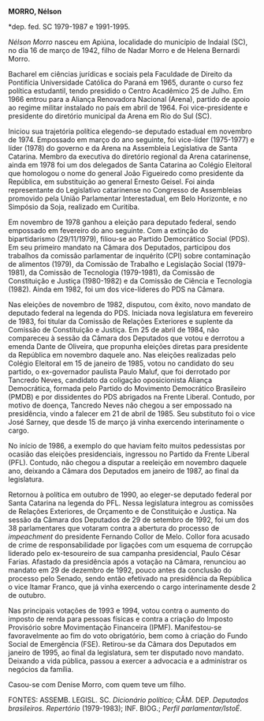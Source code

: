 **MORRO, Nélson**

\*dep. fed. SC 1979-1987 e 1991-1995.

*Nélson Morro* nasceu em Apiúna, localidade do município de Indaial
(SC), no dia 16 de março de 1942, filho de Nadar Morro e de Helena
Bernardi Morro.

Bacharel em ciências jurídicas e sociais pela Faculdade de Direito da
Pontifícia Universidade Católica do Paraná em 1965, durante o curso fez
política estudantil, tendo presidido o Centro Acadêmico 25 de Julho. Em
1966 entrou para a Aliança Renovadora Nacional (Arena), partido de apoio
ao regime militar instalado no país em abril de 1964. Foi
vice-presidente e presidente do diretório municipal da Arena em Rio do
Sul (SC).

Iniciou sua trajetória política elegendo-se deputado estadual em
novembro de 1974. Empossado em março do ano seguinte, foi vice-líder
(1975-1977) e líder (1978) do governo e da Arena na Assembleia
Legislativa de Santa Catarina. Membro da executiva do diretório regional
da Arena catarinense, ainda em 1978 foi um dos delegados de Santa
Catarina ao Colégio Eleitoral que homologou o nome do general João
Figueiredo como presidente da República, em substituição ao general
Ernesto Geisel. Foi ainda representante do Legislativo catarinense no
Congresso de Assembleias promovido pela União Parlamentar Interestadual,
em Belo Horizonte, e no Simpósio da Soja, realizado em Curitiba.

Em novembro de 1978 ganhou a eleição para deputado federal, sendo
empossado em fevereiro do ano seguinte. Com a extinção do bipartidarismo
(29/11/1979), filiou-se ao Partido Democrático Social (PDS). Em seu
primeiro mandato na Câmara dos Deputados, participou dos trabalhos da
comissão parlamentar de inquérito (CPI) sobre contaminação de alimentos
(1979), da Comissão de Trabalho e Legislação Social (1979-1981), da
Comissão de Tecnologia (1979-1981), da Comissão de Constituição e
Justiça (1980-1982) e da Comissão de Ciência e Tecnologia (1982). Ainda
em 1982, foi um dos vice-líderes do PDS na Câmara.

Nas eleições de novembro de 1982, disputou, com êxito, novo mandato de
deputado federal na legenda do PDS. Iniciada nova legislatura em
fevereiro de 1983, foi titular da Comissão de Relações Exteriores e
suplente da Comissão de Constituição e Justiça. Em 25 de abril de 1984,
não compareceu à sessão da Câmara dos Deputados que votou e derrotou a
emenda Dante de Oliveira, que propunha eleições diretas para presidente
da República em novembro daquele ano. Nas eleições realizadas pelo
Colégio Eleitoral em 15 de janeiro de 1985, votou no candidato do seu
partido, o ex-governador paulista Paulo Maluf, que foi derrotado por
Tancredo Neves, candidato da coligação oposicionista Aliança
Democrática, formada pelo Partido do Movimento Democrático Brasileiro
(PMDB) e por dissidentes do PDS abrigados na Frente Liberal. Contudo,
por motivo de doença, Tancredo Neves não chegou a ser empossado na
presidência, vindo a falecer em 21 de abril de 1985. Seu substituto foi
o vice José Sarney, que desde 15 de março já vinha exercendo
interinamente o cargo.

No início de 1986, a exemplo do que haviam feito muitos pedessistas por
ocasião das eleições presidenciais, ingressou no Partido da Frente
Liberal (PFL). Contudo, não chegou a disputar a reeleição em novembro
daquele ano, deixando a Câmara dos Deputados em janeiro de 1987, ao
final da legislatura.

Retornou à política em outubro de 1990, ao eleger-se deputado federal
por Santa Catarina na legenda do PFL. Nessa legislatura integrou as
comissões de Relações Exteriores, de Orçamento e de Constituição e
Justiça. Na sessão da Câmara dos Deputados de 29 de setembro de 1992,
foi um dos 38 parlamentares que votaram contra a abertura do processo de
*impeachment* do presidente Fernando Collor de Melo. Collor fora acusado
de crime de responsabilidade por ligações com um esquema de corrupção
liderado pelo ex-tesoureiro de sua campanha presidencial, Paulo César
Farias. Afastado da presidência após a votação na Câmara, renunciou ao
mandato em 29 de dezembro de 1992, pouco antes da conclusão do processo
pelo Senado, sendo então efetivado na presidência da República o vice
Itamar Franco, que já vinha exercendo o cargo interinamente desde 2 de
outubro.

Nas principais votações de 1993 e 1994, votou contra o aumento do
imposto de renda para pessoas físicas e contra a criação do Imposto
Provisório sobre Movimentação Financeira (IPMF). Manifestou-se
favoravelmente ao fim do voto obrigatório, bem como à criação do Fundo
Social de Emergência (FSE). Retirou-se da Câmara dos Deputados em
janeiro de 1995, ao final da legislatura, sem ter disputado novo
mandato. Deixando a vida pública, passou a exercer a advocacia e a
administrar os negócios da família.

Casou-se com Denise Morro, com quem teve um filho.

FONTES: ASSEMB. LEGISL. SC. *Dicionário político*; CÂM. DEP. *Deputados
brasileiros. Repertório* (1979-1983); INF. BIOG.; *Perfil
parlamentar/IstoÉ*.

 

